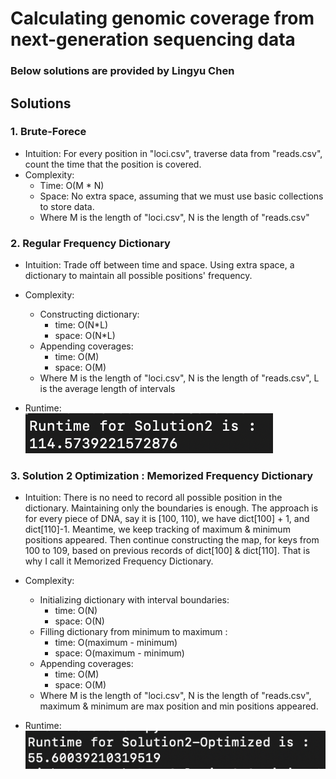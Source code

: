 # Calculating genomic coverage from next-generation sequencing data

### Below solutions are provided by Lingyu Chen

## Solutions

### 1. Brute-Forece

  - Intuition: For every position in "loci.csv", traverse data from "reads.csv", count the time that the position is covered.
  - Complexity: 
     - Time: O(M * N)
     - Space: No extra space, assuming that we must use basic collections to store data.
     - Where M is the length of "loci.csv", N is the length of "reads.csv"


### 2. Regular Frequency Dictionary

  - Intuition: Trade off between time and space. Using extra space, a dictionary to maintain all possible positions' frequency.
  - Complexity: 
     - Constructing dictionary:
        - time: O(N*L)
        - space: O(N*L)
     - Appending coverages:
        - time: O(M)
        - space: O(M) 
    - Where M is the length of "loci.csv", N is the length of "reads.csv", L is the average length of intervals
    
  - Runtime: \
    <img src="solution2_runtime.png">


### 3. Solution 2 Optimization : Memorized Frequency Dictionary

  - Intuition: There is no need to record all possible position in the dictionary. Maintaining only the boundaries is enough. The approach is for every piece of DNA, say it is [100, 110), 
  we have dict[100] + 1, and dict[110]-1. Meantime, we keep tracking of maximum & minimum positions appeared. Then continue constructing the map, for keys from 100 to 109, based on previous records of dict[100] & dict[110]. That is why I call it Memorized Frequency Dictionary.
  - Complexity: 
     - Initializing dictionary with interval boundaries:
        - time: O(N)
        - space: O(N)
     - Filling dictionary from minimum to maximum  :
        - time: O(maximum - minimum) 
        - space: O(maximum - minimum) 
     - Appending coverages:
        - time: O(M)
        - space: O(M) 
    - Where M is the length of "loci.csv", N is the length of "reads.csv", maximum & minimum are max position and min positions appeared.
    
  - Runtime: \
    <img src="solution2_optimized_runtime.png">

